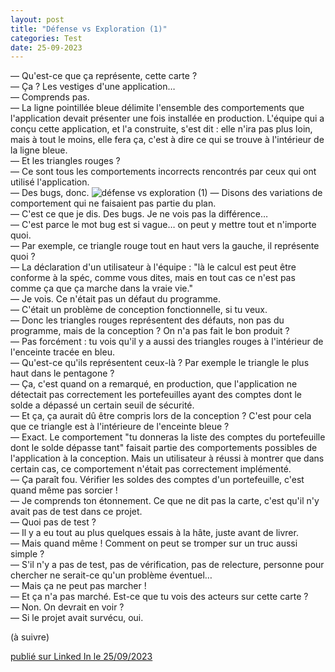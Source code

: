 ```yaml
---
layout: post
title: "Défense vs Exploration (1)"
categories: Test
date: 25-09-2023
---
```

— Qu'est-ce que ça représente, cette carte ?\
— Ça ? Les vestiges d'une application…\
— Comprends pas.\
— La ligne pointillée bleue délimite l'ensemble des comportements que l'application devait présenter une fois installée en production. L'équipe qui a conçu cette application, et l'a construite, s'est dit : elle n'ira pas plus loin, mais à tout le moins, elle fera ça, c'est à dire ce qui se trouve à l'intérieur de la ligne bleue.\
— Et les triangles rouges ?\
— Ce sont tous les comportements incorrects rencontrés par ceux qui ont utilisé l'application.\
— Des bugs, donc.
![défense vs exploration (1)](/images/defense-exploration-1.png)
— Disons des variations de comportement qui ne faisaient pas partie du plan.\
— C'est ce que je dis. Des bugs. Je ne vois pas la différence…\
— C'est parce le mot bug est si vague… on peut y mettre tout et n'importe quoi.\
— Par exemple, ce triangle rouge tout en haut vers la gauche, il représente quoi ?\
— La déclaration d'un utilisateur à l'équipe : "là le calcul est peut être conforme à la spéc, comme vous dites, mais en tout cas ce n'est pas comme ça que ça marche dans la vraie vie."\
— Je vois. Ce n'était pas un défaut du programme.\
— C'était un problème de conception fonctionnelle, si tu veux.\
— Donc les triangles rouges représentent des défauts, non pas du programme, mais de la conception ? On n'a pas fait le bon produit ?\
— Pas forcément : tu vois qu'il y a aussi des triangles rouges à l'intérieur de l'enceinte tracée en bleu.\
— Qu'est-ce qu'ils représentent ceux-là ? Par exemple le triangle le plus haut dans le pentagone ?\
— Ça, c'est quand on a remarqué, en production, que l'application ne détectait pas correctement les portefeuilles ayant des comptes dont le solde a dépassé un certain seuil de sécurité.\
— Et ça, ça aurait dû être compris lors de la conception ? C'est pour cela que ce triangle est à l'intérieure de l'enceinte bleue ?\
— Exact. Le comportement "tu donneras la liste des comptes du portefeuille dont le solde dépasse tant" faisait partie des comportements possibles de l'application à la conception. Mais un utilisateur à réussi à montrer que dans certain cas, ce comportement n'était pas correctement implémenté.\
— Ça paraît fou. Vérifier les soldes des comptes d'un portefeuille, c'est quand même pas sorcier !\
— Je comprends ton étonnement. Ce que ne dit pas la carte, c'est qu'il n'y avait pas de test dans ce projet.\
— Quoi pas de test ?\
— Il y a eu tout au plus quelques essais à la hâte, juste avant de livrer.\
— Mais quand même ! Comment on peut se tromper sur un truc aussi simple ?\
— S'il n'y a pas de test, pas de vérification, pas de relecture, personne pour chercher ne serait-ce qu'un problème éventuel…\
— Mais ça ne peut pas marcher !\
— Et ça n'a pas marché. Est-ce que tu vois des acteurs sur cette carte ?\
— Non. On devrait en voir ?\
— Si le projet avait survécu, oui.

(à suivre)

[publié sur Linked In le 25/09/2023](https://www.linkedin.com/posts/christophe-thibaut-35b4657_testing-softwaredevelopment-tdd-activity-7111937947205029888-K59k?utm_source=share&utm_medium=member_desktop)

